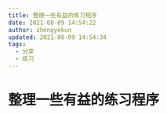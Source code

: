 ```yaml
---
title: 整理一些有益的练习程序
date: 2021-08-09 14:54:22
author: zhengyekun
updated: 2021-08-09 14:54:34
tags: 
  - 分享
  - 练习
---
```

# 整理一些有益的练习程序


